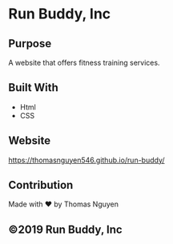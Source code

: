 # Run Buddy, Inc

## Purpose
A website that offers fitness training services.

## Built With
* Html
* CSS

## Website 
https://thomasnguyen546.github.io/run-buddy/

## Contribution
Made with ❤️ by Thomas Nguyen

##  ©️2019 Run Buddy, Inc
